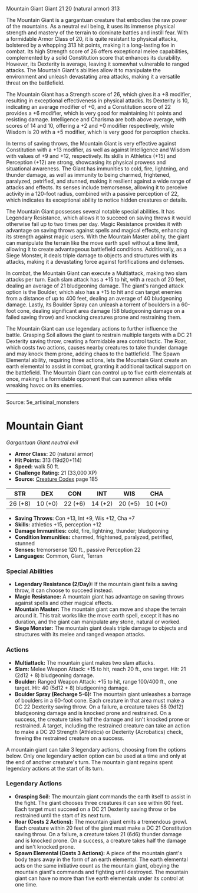 <MonsterName/>Mountain Giant</MonsterName>
<CreatureType/>Giant</CreatureType>
<CR/>21</CR>
<AC/>20 (natural armor)</AC>
<HP/>313</HP>
<summary>The Mountain Giant is a gargantuan creature that embodies the raw power of the mountains. As a neutral evil being, it uses its immense physical strength and mastery of the terrain to dominate battles and instill fear. With a formidable Armor Class of 20, it is quite resistant to physical attacks, bolstered by a whopping 313 hit points, making it a long-lasting foe in combat. Its high Strength score of 26 offers exceptional melee capabilities, complemented by a solid Constitution score that enhances its durability. However, its Dexterity is average, leaving it somewhat vulnerable to ranged attacks. The Mountain Giant's abilities allow it to manipulate the environment and unleash devastating area attacks, making it a versatile threat on the battlefield.</summary>

<detail>

The Mountain Giant has a Strength score of 26, which gives it a +8 modifier, resulting in exceptional effectiveness in physical attacks. Its Dexterity is 10, indicating an average modifier of +0, and a Constitution score of 22 provides a +6 modifier, which is very good for maintaining hit points and resisting damage. Intelligence and Charisma are both above average, with scores of 14 and 10, offering a +2 and +0 modifier respectively, while Wisdom is 20 with a +5 modifier, which is very good for perception checks.

In terms of saving throws, the Mountain Giant is very effective against Constitution with a +13 modifier, as well as against Intelligence and Wisdom with values of +9 and +12, respectively. Its skills in Athletics (+15) and Perception (+12) are strong, showcasing its physical prowess and situational awareness. The Giant has immunities to cold, fire, lightning, and thunder damage, as well as immunity to being charmed, frightened, paralyzed, petrified, and stunned, making it resilient against a wide range of attacks and effects. Its senses include tremorsense, allowing it to perceive activity in a 120-foot radius, combined with a passive perception of 22, which indicates its exceptional ability to notice hidden creatures or details.

The Mountain Giant possesses several notable special abilities. It has Legendary Resistance, which allows it to succeed on saving throws it would otherwise fail up to two times per day. Magic Resistance provides it with advantage on saving throws against spells and magical effects, enhancing its strength against magic users. With the Mountain Master ability, the giant can manipulate the terrain like the move earth spell without a time limit, allowing it to create advantageous battlefield conditions. Additionally, as a Siege Monster, it deals triple damage to objects and structures with its attacks, making it a devastating force against fortifications and defenses.

In combat, the Mountain Giant can execute a Multiattack, making two slam attacks per turn. Each slam attack has a +15 to hit, with a reach of 20 feet, dealing an average of 21 bludgeoning damage. The giant's ranged attack option is the Boulder, which also has a +15 to hit and can target enemies from a distance of up to 400 feet, dealing an average of 40 bludgeoning damage. Lastly, its Boulder Spray can unleash a torrent of boulders in a 60-foot cone, dealing significant area damage (58 bludgeoning damage on a failed saving throw) and knocking creatures prone and restraining them.

The Mountain Giant can use legendary actions to further influence the battle. Grasping Soil allows the giant to restrain multiple targets with a DC 21 Dexterity saving throw, creating a formidable area control tactic. The Roar, which costs two actions, causes nearby creatures to take thunder damage and may knock them prone, adding chaos to the battlefield. The Spawn Elemental ability, requiring three actions, lets the Mountain Giant create an earth elemental to assist in combat, granting it additional tactical support on the battlefield. The Mountain Giant can control up to five earth elementals at once, making it a formidable opponent that can summon allies while wreaking havoc on its enemies.</detail>



---

Source: 5e_artisinal_monsters

# Mountain Giant

*Gargantuan* *Giant* *neutral evil*

- **Armor Class:** 20 (natural armor)
- **Hit Points:** 313 (19d20+114)
- **Speed:** walk 50 ft.
- **Challenge Rating:** 21 (33,000 XP)
- **Source:** [Creature Codex](https://koboldpress.com/kpstore/product/creature-codex-for-5th-edition-dnd) page 185

| STR | DEX | CON | INT | WIS | CHA |
| --- | --- | --- | --- | --- | --- |
| 26 (+8) | 10 (+0) | 22 (+6) | 14 (+2) | 20 (+5) | 10 (+0) |

- **Saving Throws**: Con +13, Int +9, Wis +12, Cha +7
- **Skills:** athletics +15, perception +12
- **Damage Immunities:** cold, fire, lightning, thunder; bludgeoning
- **Condition Immunities:** charmed, frightened, paralyzed, petrified, stunned
- **Senses:** tremorsense 120 ft., passive Perception 22
- **Languages:** Common, Giant, Terran

### Special Abilities

- **Legendary Resistance (2/Day):** If the mountain giant fails a saving throw, it can choose to succeed instead.
- **Magic Resistance:** A mountain giant has advantage on saving throws against spells and other magical effects.
- **Mountain Master:** The mountain giant can move and shape the terrain around it. This trait works like the move earth spell, except it has no duration, and the giant can manipulate any stone, natural or worked.
- **Siege Monster:** The mountain giant deals triple damage to objects and structures with its melee and ranged weapon attacks.

### Actions

- **Multiattack:** The mountain giant makes two slam attacks.
- **Slam:** Melee Weapon Attack: +15 to hit, reach 20 ft., one target. Hit: 21 (2d12 + 8) bludgeoning damage.
- **Boulder:** Ranged Weapon Attack: +15 to hit, range 100/400 ft., one target. Hit: 40 (5d12 + 8) bludgeoning damage.
- **Boulder Spray (Recharge 5-6):** The mountain giant unleashes a barrage of boulders in a 60-foot cone. Each creature in that area must make a DC 22 Dexterity saving throw. On a failure, a creature takes 58 (9d12) bludgeoning damage and is knocked prone and restrained. On a success, the creature takes half the damage and isn't knocked prone or restrained. A target, including the restrained creature can take an action to make a DC 20 Strength (Athletics) or Dexterity (Acrobatics) check, freeing the restrained creature on a success.

A mountain giant can take 3 legendary actions, choosing from the options below. Only one legendary action option can be used at a time and only at the end of another creature's turn. The mountain giant regains spent legendary actions at the start of its turn.

### Legendary Actions

- **Grasping Soil:** The mountain giant commands the earth itself to assist in the fight. The giant chooses three creatures it can see within 60 feet. Each target must succeed on a DC 21 Dexterity saving throw or be restrained until the start of its next turn.
- **Roar (Costs 2 Actions):** The mountain giant emits a tremendous growl. Each creature within 20 feet of the giant must make a DC 21 Constitution saving throw. On a failure, a creature takes 21 (6d6) thunder damage and is knocked prone. On a success, a creature takes half the damage and isn't knocked prone.
- **Spawn Elemental (Costs 3 Actions):** A piece of the mountain giant's body tears away in the form of an earth elemental. The earth elemental acts on the same initiative count as the mountain giant, obeying the mountain giant's commands and fighting until destroyed. The mountain giant can have no more than five earth elementals under its control at one time.


